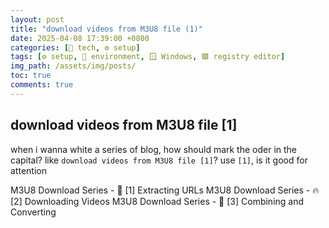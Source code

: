 ```yaml
---
layout: post
title: "download videos from M3U8 file (1)"
date: 2025-04-08 17:39:00 +0800
categories: [🤖 tech, ⚙️ setup]
tags: [⚙️ setup, 🌌 environment, 🪟 Windows, 🟩 registry editor]
img_path: /assets/img/posts/ 
toc: true 
comments: true 
---
```



## download videos from M3U8 file [1]

when i wanna white a series of blog, how should mark the oder in the capital? like `download videos from M3U8 file [1]`? use `[1]`, is it good for attention

M3U8 Download Series - 📌 [1] Extracting URLs
M3U8 Download Series - 🔥 [2] Downloading Videos
M3U8 Download Series - 🚀 [3] Combining and Converting

